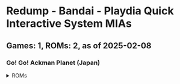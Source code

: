 # Redump - Bandai - Playdia Quick Interactive System MIAs
## Games: 1, ROMs: 2, as of 2025-02-08
### Go! Go! Ackman Planet (Japan)
<details>
<summary>ROMs</summary>

- Go! Go! Ackman Planet (Japan) (Track 1).bin, CRC: 1cbf2c16
- Go! Go! Ackman Planet (Japan) (Track 2).bin, CRC: f1974e93
</details>

